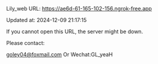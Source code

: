 Lily_web URL: https://ae6d-61-165-102-156.ngrok-free.app

Updated at: 2024-12-09 21:17:15

If you cannot open this URL, the server might be down.

Please contact: 

goley04@foxmail.com Or Wechat:GL_yeaH
